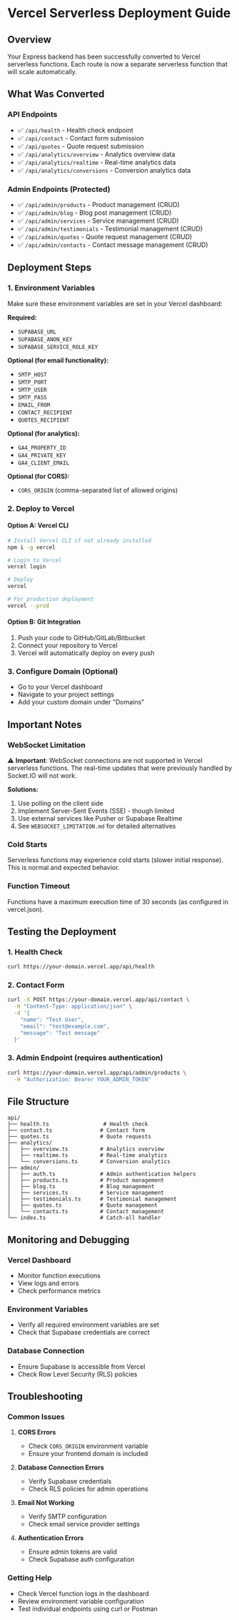 # Vercel Serverless Deployment Guide

## Overview
Your Express backend has been successfully converted to Vercel serverless functions. Each route is now a separate serverless function that will scale automatically.

## What Was Converted

### API Endpoints
- ✅ `/api/health` - Health check endpoint
- ✅ `/api/contact` - Contact form submission
- ✅ `/api/quotes` - Quote request submission
- ✅ `/api/analytics/overview` - Analytics overview data
- ✅ `/api/analytics/realtime` - Real-time analytics data
- ✅ `/api/analytics/conversions` - Conversion analytics data

### Admin Endpoints (Protected)
- ✅ `/api/admin/products` - Product management (CRUD)
- ✅ `/api/admin/blog` - Blog post management (CRUD)
- ✅ `/api/admin/services` - Service management (CRUD)
- ✅ `/api/admin/testimonials` - Testimonial management (CRUD)
- ✅ `/api/admin/quotes` - Quote request management (CRUD)
- ✅ `/api/admin/contacts` - Contact message management (CRUD)

## Deployment Steps

### 1. Environment Variables
Make sure these environment variables are set in your Vercel dashboard:

**Required:**
- `SUPABASE_URL`
- `SUPABASE_ANON_KEY`
- `SUPABASE_SERVICE_ROLE_KEY`

**Optional (for email functionality):**
- `SMTP_HOST`
- `SMTP_PORT`
- `SMTP_USER`
- `SMTP_PASS`
- `EMAIL_FROM`
- `CONTACT_RECIPIENT`
- `QUOTES_RECIPIENT`

**Optional (for analytics):**
- `GA4_PROPERTY_ID`
- `GA4_PRIVATE_KEY`
- `GA4_CLIENT_EMAIL`

**Optional (for CORS):**
- `CORS_ORIGIN` (comma-separated list of allowed origins)

### 2. Deploy to Vercel

#### Option A: Vercel CLI
```bash
# Install Vercel CLI if not already installed
npm i -g vercel

# Login to Vercel
vercel login

# Deploy
vercel

# For production deployment
vercel --prod
```

#### Option B: Git Integration
1. Push your code to GitHub/GitLab/Bitbucket
2. Connect your repository to Vercel
3. Vercel will automatically deploy on every push

### 3. Configure Domain (Optional)
- Go to your Vercel dashboard
- Navigate to your project settings
- Add your custom domain under "Domains"

## Important Notes

### WebSocket Limitation
⚠️ **Important**: WebSocket connections are not supported in Vercel serverless functions. The real-time updates that were previously handled by Socket.IO will not work.

**Solutions:**
1. Use polling on the client side
2. Implement Server-Sent Events (SSE) - though limited
3. Use external services like Pusher or Supabase Realtime
4. See `WEBSOCKET_LIMITATION.md` for detailed alternatives

### Cold Starts
Serverless functions may experience cold starts (slower initial response). This is normal and expected behavior.

### Function Timeout
Functions have a maximum execution time of 30 seconds (as configured in vercel.json).

## Testing the Deployment

### 1. Health Check
```bash
curl https://your-domain.vercel.app/api/health
```

### 2. Contact Form
```bash
curl -X POST https://your-domain.vercel.app/api/contact \
  -H "Content-Type: application/json" \
  -d '{
    "name": "Test User",
    "email": "test@example.com",
    "message": "Test message"
  }'
```

### 3. Admin Endpoint (requires authentication)
```bash
curl https://your-domain.vercel.app/api/admin/products \
  -H "Authorization: Bearer YOUR_ADMIN_TOKEN"
```

## File Structure
```
api/
├── health.ts                 # Health check
├── contact.ts               # Contact form
├── quotes.ts                # Quote requests
├── analytics/
│   ├── overview.ts          # Analytics overview
│   ├── realtime.ts          # Real-time analytics
│   └── conversions.ts       # Conversion analytics
├── admin/
│   ├── auth.ts              # Admin authentication helpers
│   ├── products.ts          # Product management
│   ├── blog.ts              # Blog management
│   ├── services.ts          # Service management
│   ├── testimonials.ts      # Testimonial management
│   ├── quotes.ts            # Quote management
│   └── contacts.ts          # Contact management
└── index.ts                 # Catch-all handler
```

## Monitoring and Debugging

### Vercel Dashboard
- Monitor function executions
- View logs and errors
- Check performance metrics

### Environment Variables
- Verify all required environment variables are set
- Check that Supabase credentials are correct

### Database Connection
- Ensure Supabase is accessible from Vercel
- Check Row Level Security (RLS) policies

## Troubleshooting

### Common Issues

1. **CORS Errors**
   - Check `CORS_ORIGIN` environment variable
   - Ensure your frontend domain is included

2. **Database Connection Errors**
   - Verify Supabase credentials
   - Check RLS policies for admin operations

3. **Email Not Working**
   - Verify SMTP configuration
   - Check email service provider settings

4. **Authentication Errors**
   - Ensure admin tokens are valid
   - Check Supabase auth configuration

### Getting Help
- Check Vercel function logs in the dashboard
- Review environment variable configuration
- Test individual endpoints using curl or Postman
